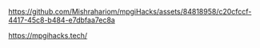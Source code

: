 

https://github.com/Mishrahariom/mpgiHacks/assets/84818958/c20cfccf-4417-45c8-b484-e7dbfaa7ec8a

https://mpgihacks.tech/
